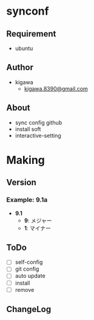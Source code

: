 # synconf
## Requirement

* ubuntu

## Author

* kigawa
    * kigawa.8390@gmail.com

## About
* sync config github
* install soft
* interactive-setting


# Making

## Version

### Example: 9.1a

* **9.1**
    * **9**: メジャー
    * **1**: マイナー
   
## ToDo
* [ ] self-config
* [ ] git config
* [ ] auto update
* [ ] install
* [ ] remove

## ChangeLog